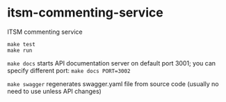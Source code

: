# itsm-commenting-service
ITSM commenting service

```shell
make test
make run
```

`make docs` starts API documentation server on default port 3001;
you can specify different port: `make docs PORT=3002`

`make swagger` regenerates swagger.yaml file from source code (usually no need to use unless API changes)
